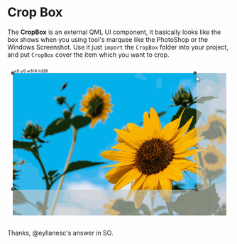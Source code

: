 # Crop Box

The **CropBox** is an external QML UI component, it basically looks like the box shows when you using tool's marquee like the PhotoShop or the Windows Screenshot.
Use it just `import` the `CropBox` folder into your project, and put `CropBox` cover the item which you want to crop.

![text](./demo.gif)

Thanks, @eyllanesc's answer in SO.
